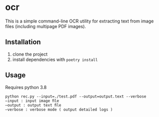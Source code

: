 # ocr

This is a simple command-line OCR utility for extracting text from image files (including multipage PDF images).

## Installation
1. clone the project
1. install dependencies with `poetry install`

## Usage
Requires python 3.8
```
python rec.py --input=./test.pdf --output=output.text --verbose
–input : input image ﬁle
–output : output text ﬁle
–verbose : verbose mode ( output detailed logs )
```